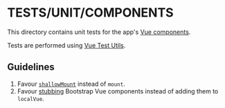 # TESTS/UNIT/COMPONENTS

This directory contains unit tests for the app's
[Vue components](../../../components/).

Tests are performed using [Vue Test Utils](https://vue-test-utils.vuejs.org/).

## Guidelines

1. Favour [`shallowMount`](https://vue-test-utils.vuejs.org/api/shallowMount.html)
  instead of `mount`.
2. Favour [stubbing](https://vue-test-utils.vuejs.org/api/options.html#stubs)
  Bootstrap Vue components instead of adding them to `localVue`.
